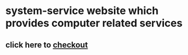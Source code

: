 # system-service website which provides computer related services 
<h2> click here to <a href="https://systodayy.netlify.app/">checkout</a></h2>
